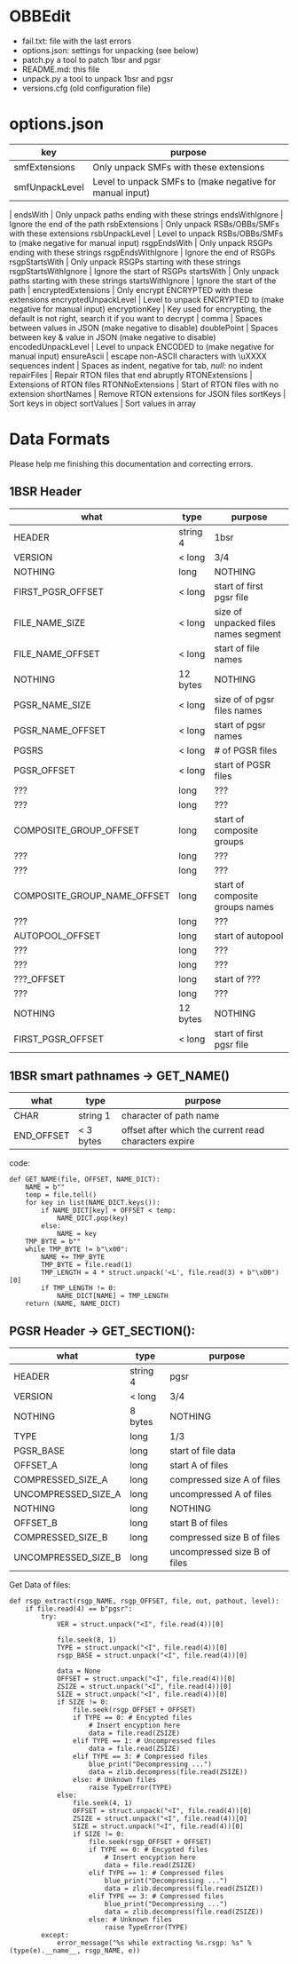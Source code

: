 # OBBEdit
- fail.txt: file with the last errors
- options.json: settings for unpacking (see below)
- patch.py a tool to patch 1bsr and pgsr
- README.md: this file
- unpack.py a tool to unpack 1bsr and pgsr
- versions.cfg (old configuration file)

# options.json
key | purpose
--- | ---
smfExtensions | Only unpack SMFs with these extensions
smfUnpackLevel | Level to unpack SMFs to (make negative for manual input)
 | 
endsWith | Only unpack paths ending with these strings
endsWithIgnore | Ignore the end of the path
rsbExtensions | Only unpack RSBs/OBBs/SMFs with these extensions
rsbUnpackLevel | Level to unpack RSBs/OBBs/SMFs to (make negative for manual input)
rsgpEndsWith | Only unpack RSGPs ending with these strings
rsgpEndsWithIgnore | Ignore the end of RSGPs
rsgpStartsWith | Only unpack RSGPs starting with these strings
rsgpStartsWithIgnore | Ignore the start of RSGPs
startsWith | Only unpack paths starting with these strings
startsWithIgnore | Ignore the start of the path
 | 
encryptedExtensions | Only encrypt ENCRYPTED with these extensions
encryptedUnpackLevel | Level to unpack ENCRYPTED to (make negative for manual input)
encryptionKey | Key used for encrypting, the default is not right, search it if you want to decrypt
 | 
comma | Spaces between values in JSON (make negative to disable)
doublePoint | Spaces between key & value in JSON (make negative to disable)
encodedUnpackLevel | Level to unpack ENCODED to (make negative for manual input)
ensureAscii | escape non-ASCII characters with \uXXXX sequences
indent | Spaces as indent, negative for tab, *null:* no indent
repairFiles | Repair RTON files that end abruptly
RTONExtensions | Extensions of RTON files
RTONNoExtensions | Start of RTON files with no extension
shortNames | Remove RTON extensions for JSON files
sortKeys | Sort keys in object
sortValues | Sort values in array

# Data Formats
Please help me finishing this documentation and correcting errors.

## 1BSR Header
what | type | purpose
--- | --- | ---
HEADER | string 4 | 1bsr
VERSION | < long | 3/4
NOTHING | long | NOTHING
FIRST_PGSR_OFFSET | < long | start of first pgsr file
FILE_NAME_SIZE | < long | size of unpacked files names segment
FILE_NAME_OFFSET | < long | start of file names
NOTHING | 12 bytes | NOTHING
PGSR_NAME_SIZE | < long | size of  of pgsr files names
PGSR_NAME_OFFSET | < long | start of pgsr names
PGSRS | < long | # of PGSR files
PGSR_OFFSET | < long | start of PGSR files
??? | long | ???
??? | long | ???
COMPOSITE_GROUP_OFFSET | long | start of composite groups
??? | long | ???
??? | long | ???
COMPOSITE_GROUP_NAME_OFFSET | long | start of composite groups names
??? | long | ???
AUTOPOOL_OFFSET | long | start of autopool
??? | long | ???
??? | long | ???
???_OFFSET | long | start of ???
??? | long | ???
NOTHING | 12 bytes | NOTHING
FIRST_PGSR_OFFSET | < long | start of first pgsr file

## 1BSR smart pathnames -> GET_NAME()
what | type | purpose
--- | --- | ---
CHAR | string 1 | character of path name
END_OFFSET | < 3 bytes | offset after which the current read characters expire

code:
```
def GET_NAME(file, OFFSET, NAME_DICT):
	NAME = b""
	temp = file.tell()
	for key in list(NAME_DICT.keys()):
		if NAME_DICT[key] + OFFSET < temp:
			NAME_DICT.pop(key)
		else:
			NAME = key
	TMP_BYTE = b""
	while TMP_BYTE != b"\x00":
		NAME += TMP_BYTE
		TMP_BYTE = file.read(1)
		TMP_LENGTH = 4 * struct.unpack('<L', file.read(3) + b"\x00")[0]
		if TMP_LENGTH != 0:
			NAME_DICT[NAME] = TMP_LENGTH
	return (NAME, NAME_DICT)
```

## PGSR Header -> GET_SECTION():
what | type | purpose
--- | --- | ---
HEADER | string 4 | pgsr
VERSION | < long | 3/4
NOTHING | 8 bytes | NOTHING
TYPE | long | 1/3
PGSR_BASE | long | start of file data
OFFSET_A | long | start A of files
COMPRESSED_SIZE_A | long | compressed size A of files
UNCOMPRESSED_SIZE_A | long | uncompressed A of files
NOTHING | long | NOTHING
OFFSET_B | long | start B of files
COMPRESSED_SIZE_B | long | compressed size B of files
UNCOMPRESSED_SIZE_B | long | uncompressed size B  of files

Get Data of files:
```
def rsgp_extract(rsgp_NAME, rsgp_OFFSET, file, out, pathout, level):
	if file.read(4) == b"pgsr":
		try:
			VER = struct.unpack("<I", file.read(4))[0]
			
			file.seek(8, 1)
			TYPE = struct.unpack("<I", file.read(4))[0]
			rsgp_BASE = struct.unpack("<I", file.read(4))[0]

			data = None
			OFFSET = struct.unpack("<I", file.read(4))[0]
			ZSIZE = struct.unpack("<I", file.read(4))[0]
			SIZE = struct.unpack("<I", file.read(4))[0]
			if SIZE != 0:
				file.seek(rsgp_OFFSET + OFFSET)
				if TYPE == 0: # Encypted files
					# Insert encyption here
					data = file.read(ZSIZE)
				elif TYPE == 1: # Uncompressed files
					data = file.read(ZSIZE)
				elif TYPE == 3: # Compressed files
					blue_print("Decompressing ...")
					data = zlib.decompress(file.read(ZSIZE))
				else: # Unknown files
					raise TypeError(TYPE)
			else:
				file.seek(4, 1)
				OFFSET = struct.unpack("<I", file.read(4))[0]
				ZSIZE = struct.unpack("<I", file.read(4))[0]
				SIZE = struct.unpack("<I", file.read(4))[0]
				if SIZE != 0:
					file.seek(rsgp_OFFSET + OFFSET)
					if TYPE == 0: # Encypted files
						# Insert encyption here
						data = file.read(ZSIZE)
					elif TYPE == 1: # Compressed files
						blue_print("Decompressing ...")
						data = zlib.decompress(file.read(ZSIZE))
					elif TYPE == 3: # Compressed files
						blue_print("Decompressing ...")
						data = zlib.decompress(file.read(ZSIZE))
					else: # Unknown files
						raise TypeError(TYPE)
		except:
			error_message("%s while extracting %s.rsgp: %s" % (type(e).__name__, rsgp_NAME, e))
```

